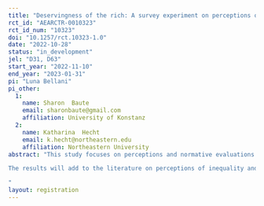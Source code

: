 ```yaml
---
title: "Deservingness of the rich: A survey experiment on perceptions of richness"
rct_id: "AEARCTR-0010323"
rct_id_num: "10323"
doi: "10.1257/rct.10323-1.0"
date: "2022-10-28"
status: "in_development"
jel: "D31, D63"
start_year: "2022-11-10"
end_year: "2023-01-31"
pi: "Luna Bellani"
pi_other:
  1:
    name: Sharon  Baute
    email: sharonbaute@gmail.com
    affiliation: University of Konstanz
  2:
    name: Katharina  Hecht
    email: k.hecht@northeastern.edu
    affiliation: Northeastern University
abstract: "This study focuses on perceptions and normative evaluations of richness, an understudied aspect of inequality. It uses a vignette experiment to assess the effects of the origin of money, use of money and amount of money on normative evaluations of the rich. It will thus assess perceptions of their deservingness. 
The results will add to the literature on perceptions of inequality and deservingness, where we know much more about perceptions of the poor than the rich. Further, this module contributes to research on attitudes towards redistributive policies. Research on perceptions towards the poor expects that when people perceive the poor as undeserving, they are less likely to support pro-poor redistribution. Our module will allow us to evaluate whether people who perceive the rich as deserving are less likely to support redistribution by taxing the rich.
"
layout: registration
---
```


